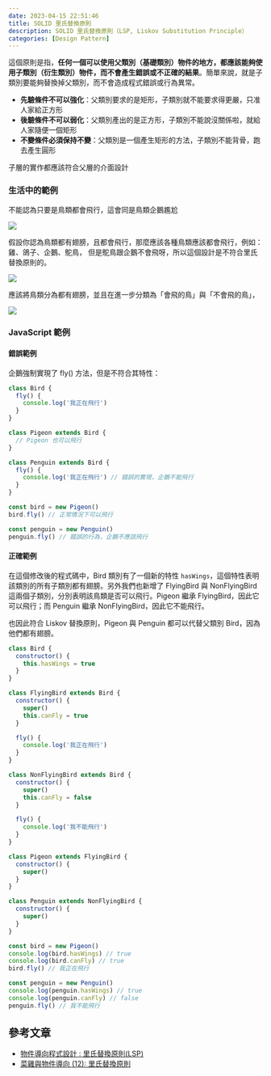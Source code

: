 ```yaml
---
date: 2023-04-15 22:51:46
title: SOLID 里氏替換原則
description: SOLID 里氏替換原則（LSP, Liskov Substitution Principle）
categories: [Design Pattern]
---
```


這個原則是指，**任何一個可以使用父類別（基礎類別）物件的地方，都應該能夠使用子類別（衍生類別）物件，而不會產生錯誤或不正確的結果**。簡單來說，就是子類別要能夠替換掉父類別，而不會造成程式錯誤或行為異常。

- **先驗條件不可以強化**：父類別要求的是矩形，子類別就不能要求得更嚴，只准人家給正方形
- **後驗條件不可以弱化**：父類別產出的是正方形，子類別不能說沒關係啦，就給人家隨便一個矩形
- **不變條件必須保持不變**：父類別是一個產生矩形的方法，子類別不能背骨，跑去產生圓形

子層的實作都應該符合父層的介面設計

### 生活中的範例

不能認為只要是鳥類都會飛行，這會同是鳥類企鵝尷尬

![](https://i.imgur.com/MCpBzsu.png)

假設你認為鳥類都有翅膀，且都會飛行，那麼應該各種鳥類應該都會飛行，例如：雞、鴿子、企鵝、鴕鳥，
但是鴕鳥跟企鵝不會飛呀，所以這個設計是不符合里氏替換原則的。

![](https://i.imgur.com/m6iV8AK.png)

應該將鳥類分為都有翅膀，並且在進一步分類為「會飛的鳥」與「不會飛的鳥」，

![](https://i.imgur.com/OnySEOF.png)

### JavaScript 範例

#### 錯誤範例

企鵝強制實現了 fly() 方法，但是不符合其特性：

```js
class Bird {
  fly() {
    console.log('我正在飛行')
  }
}

class Pigeon extends Bird {
  // Pigeon 也可以飛行
}

class Penguin extends Bird {
  fly() {
    console.log('我正在飛行') // 錯誤的實現，企鵝不能飛行
  }
}

const bird = new Pigeon()
bird.fly() // 正常情況下可以飛行

const penguin = new Penguin()
penguin.fly() // 錯誤的行為，企鵝不應該飛行
```

#### 正確範例

在這個修改後的程式碼中，Bird 類別有了一個新的特性 `hasWings`，這個特性表明該類別的所有子類別都有翅膀。另外我們也新增了 FlyingBird 與 NonFlyingBird 這兩個子類別，分別表明該鳥類是否可以飛行。Pigeon 繼承 FlyingBird，因此它可以飛行；而 Penguin 繼承 NonFlyingBird，因此它不能飛行。

也因此符合 Liskov 替換原則，Pigeon 與 Penguin 都可以代替父類別 Bird，因為他們都有翅膀。

```js
class Bird {
  constructor() {
    this.hasWings = true
  }
}

class FlyingBird extends Bird {
  constructor() {
    super()
    this.canFly = true
  }

  fly() {
    console.log('我正在飛行')
  }
}

class NonFlyingBird extends Bird {
  constructor() {
    super()
    this.canFly = false
  }

  fly() {
    console.log('我不能飛行')
  }
}

class Pigeon extends FlyingBird {
  constructor() {
    super()
  }
}

class Penguin extends NonFlyingBird {
  constructor() {
    super()
  }
}

const bird = new Pigeon()
console.log(bird.hasWings) // true
console.log(bird.canFly) // true
bird.fly() // 我正在飛行

const penguin = new Penguin()
console.log(penguin.hasWings) // true
console.log(penguin.canFly) // false
penguin.fly() // 我不能飛行
```

## 參考文章

- [物件導向程式設計 : 里氏替換原則(LSP)](https://ithelp.ithome.com.tw/articles/10212037)
- [菜雞與物件導向 (12): 里氏替換原則](https://igouist.github.io/post/2020/11/oo-12-liskov-substitution-principle/)
